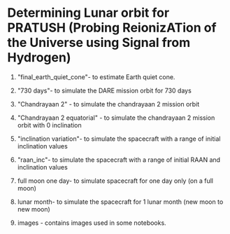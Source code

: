 # Determining Lunar orbit for PRATUSH (Probing ReionizATion of the Universe using Signal from Hydrogen)

1) "final_earth_quiet_cone"- to estimate Earth quiet cone.
2) "730 days"- to simulate the DARE mission orbit for 730 days
3) "Chandrayaan 2" - to simulate the chandrayaan 2 mission orbit
4) "Chandrayaan 2 equatorial" - to simulate the chandrayaan 2 mission orbit with 0 inclination
5) "inclination variation"- to simulate the spacecraft with a range of initial inclination values
6) "raan_inc"- to simulate the spacecraft with a range of initial RAAN and inclination values
7) full moon one day- to simulate spacecraft for one day only (on a full moon)
8) lunar month- to simulate the spacecraft for 1 lunar month (new moon to new moon)

9) images - contains images used in some notebooks. 